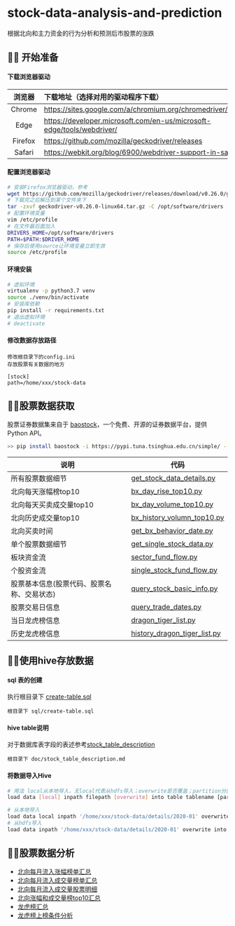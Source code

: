 # stock-data-analysis-and-prediction

根据北向和主力资金的行为分析和预测后市股票的涨跌




## 🕵️‍♀️ 开始准备

#### 下载浏览器驱动

| 浏览器  | 下载地址（选择对用的驱动程序下载）                           |
| :-----: | :----------------------------------------------------------- |
| Chrome  | https://sites.google.com/a/chromium.org/chromedriver/downloads |
|  Edge   | https://developer.microsoft.com/en-us/microsoft-edge/tools/webdriver/ |
| Firefox | https://github.com/mozilla/geckodriver/releases              |
| Safari  | https://webkit.org/blog/6900/webdriver-support-in-safari-10/ |

#### 配置浏览器驱动

```bash
# 安装Firefox浏览器驱动，参考
wget https://github.com/mozilla/geckodriver/releases/download/v0.26.0/geckodriver-v0.26.0-linux64.tar.gz
# 下载完之后解压到某个文件夹下
tar -zxvf geckodriver-v0.26.0-linux64.tar.gz -C /opt/software/drivers
# 配置环境变量
vim /etc/profile
# 在文件最后面加入
DRIVERS_HOME=/opt/software/drivers
PATH=$PATH:$DRIVER_HOME
# 保存后使用source让环境变量立即生效
source /etc/profile
```

#### 环境安装

```bash
# 虚拟环境
virtualenv -p python3.7 venv
source ./venv/bin/activate
# 安装库依赖
pip install -r requirements.txt
# 退出虚拟环境
# deactivate 
```

#### 修改数据存放路径

```
修改根目录下的config.ini
存放股票有关数据的地方

[stock]
path=/home/xxx/stock-data
```



## 🕵️‍♀️股票数据获取

股票证券数据集来自于 [baostock](http://baostock.com/baostock/index.php/%E9%A6%96%E9%A1%B5)，一个免费、开源的证券数据平台，提供 Python API。

```bash
>> pip install baostock -i https://pypi.tuna.tsinghua.edu.cn/simple/ --trusted-host pypi.tuna.tsinghua.edu.cn
```

| 说明                                       | 代码                                                         |
| ------------------------------------------ | ------------------------------------------------------------ |
| 所有股票数据细节                           | [get_stock_data_details.py](https://github.com/AdvancingStone/stock-data-analysis-and-prediction/blob/master/src/main/python/com/bluehonour/baostock/get_all_stock_data_details.py) |
| 北向每天涨幅榜top10                        | [bx_day_rise_top10.py](https://github.com/AdvancingStone/stock-data-analysis-and-prediction/blob/master/src/main/python/com/bluehonour/spider/bx_day_rise_top10.py) |
| 北向每天买卖成交量top10                    | [bx_day_volume_top10.py](https://github.com/AdvancingStone/stock-data-analysis-and-prediction/blob/master/src/main/python/com/bluehonour/spider/bx_day_volume_top10.py) |
| 北向历史成交量top10                        | [bx_history_volumn_top10.py](https://github.com/AdvancingStone/stock-data-analysis-and-prediction/blob/master/src/main/python/com/bluehonour/spider/bx_history_volume_top10.py) |
| 北向买卖时间                               | [get_bx_behavior_date.py](https://github.com/AdvancingStone/stock-data-analysis-and-prediction/blob/master/src/main/python/com/bluehonour/spider/get_bx_behavior_date.py) |
| 单个股票数据细节                           | [get_single_stock_data.py](https://github.com/AdvancingStone/stock-data-analysis-and-prediction/blob/master/src/main/python/com/bluehonour/baostock/get_single_stock_data.py) |
| 板块资金流                                 | [sector_fund_flow.py](https://github.com/AdvancingStone/stock-data-analysis-and-prediction/blob/master/src/main/python/com/bluehonour/spider/sector_fund_flow.py) |
| 个股资金流                                 | [single_stock_fund_flow.py](https://github.com/AdvancingStone/stock-data-analysis-and-prediction/blob/master/src/main/python/com/bluehonour/spider/single_stock_fund_flow.py) |
| 股票基本信息(股票代码、股票名称、交易状态) | [query_stock_basic_info.py](https://github.com/AdvancingStone/stock-data-analysis-and-prediction/blob/master/src/main/python/com/bluehonour/baostock/query_stock_basic_info.py) |
| 股票交易日信息                             | [query_trade_dates.py](https://github.com/AdvancingStone/stock-data-analysis-and-prediction/blob/master/src/main/python/com/bluehonour/baostock/query_trade_dates.py) |
| 当日龙虎榜信息                             | [dragon_tiger_list.py](https://github.com/AdvancingStone/stock-data-analysis-and-prediction/blob/master/src/main/python/com/bluehonour/spider/dragon_tiger_list.py) |
| 历史龙虎榜信息                             | [history_dragon_tiger_list.py](https://github.com/AdvancingStone/stock-data-analysis-and-prediction/blob/master/src/main/python/com/bluehonour/spider/history_dragon_tiger_list.py) |



## 🕵️‍♀️使用hive存放数据 

#### sql 表的创建 

执行根目录下 [create-table.sql](https://github.com/AdvancingStone/stock-data-analysis-and-prediction/blob/master/sql/create-table.sql)

```
根目录下 sql/create-table.sql 
```

#### hive table说明

对于数据库表字段的表述参考[stock_table_description](./doc/stock_table_description.md)

```
根目录下 doc/stock_table_description.md
```

#### 将数据导入Hive

```bash
# 用法 local从本地导入，无local代表从hdfs导入；overwrite是否覆盖；partition分区导入
load data [local] inpath filepath [overwrite] into table tablename [partition (a1=a2,b1=b2,...)]

# 从本地导入
load data local inpath '/home/xxx/stock-data/details/2020-01' overwrite into table stock_details partition (yearmonth=202001);
# 从hdfs导入
load data inpath '/home/xxx/stock-data/details/2020-01' overwrite into table stock_details partition (yearmonth=202001);
```



## 🕵️‍♀️股票数据分析

- [北向每月流入涨幅榜单汇总](https://github.com/AdvancingStone/stock-data-analysis-and-prediction/blob/master/sql/%E5%8C%97%E5%90%91%E6%AF%8F%E6%9C%88%E6%B5%81%E5%85%A5%E6%B6%A8%E5%B9%85%E6%A6%9C%E5%8D%95%E6%B1%87%E6%80%BB.sql)
- [北向每月流入成交量榜单汇总](https://github.com/AdvancingStone/stock-data-analysis-and-prediction/blob/master/sql/%E5%8C%97%E5%90%91%E6%AF%8F%E6%9C%88%E6%B5%81%E5%85%A5%E6%88%90%E4%BA%A4%E9%87%8F%E6%A6%9C%E5%8D%95%E6%B1%87%E6%80%BB.sql)
- [北向每月流入成交量股票明细](https://github.com/AdvancingStone/stock-data-analysis-and-prediction/blob/master/sql/%E5%8C%97%E5%90%91%E6%AF%8F%E6%9C%88%E6%B5%81%E5%85%A5%E6%88%90%E4%BA%A4%E9%87%8F%E8%82%A1%E7%A5%A8%E6%98%8E%E7%BB%86.sql)
- [北向涨幅和成交量榜top10汇总](https://github.com/AdvancingStone/stock-data-analysis-and-prediction/blob/master/sql/bx_top10_smmary.sql)
- [龙虎榜汇总](https://github.com/AdvancingStone/stock-data-analysis-and-prediction/blob/master/sql/dragon_tiger_list_aggregate_analyze.sql)
- [龙虎榜上榜条件分析](https://github.com/AdvancingStone/stock-data-analysis-and-prediction/blob/master/sql/dragon_tiger_list_condition_analyze.sql)
